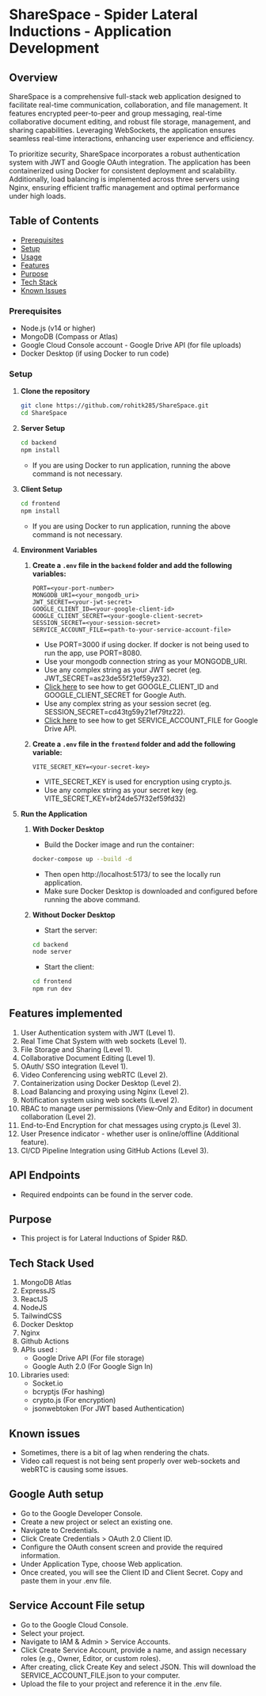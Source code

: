 # ShareSpace - Spider Lateral Inductions - Application Development

## Overview

ShareSpace is a comprehensive full-stack web application designed to facilitate real-time communication, collaboration, and file management. It features encrypted peer-to-peer and group messaging, real-time collaborative document editing, and robust file storage, management, and sharing capabilities. Leveraging WebSockets, the application ensures seamless real-time interactions, enhancing user experience and efficiency.

To prioritize security, ShareSpace incorporates a robust authentication system with JWT and Google OAuth integration. The application has been containerized using Docker for consistent deployment and scalability. Additionally, load balancing is implemented across three servers using Nginx, ensuring efficient traffic management and optimal performance under high loads.

## Table of Contents
- [Prerequisites](#prerequisites)
- [Setup](#setup)
- [Usage](#usage)
- [Features](#features-implemented)
- [Purpose](#purpose)
- [Tech Stack](#tech-stack-used)
- [Known Issues](#known-issues)

### Prerequisites

- Node.js (v14 or higher)
- MongoDB (Compass or Atlas)
- Google Cloud Console account - Google Drive API (for file uploads)
- Docker Desktop (if using Docker to run code)

### Setup

1. **Clone the repository**

   ```bash
   git clone https://github.com/rohitk285/ShareSpace.git
   cd ShareSpace
   ```

2. **Server Setup**
   ```bash
   cd backend
   npm install
   ```
   - If you are using Docker to run application, running the above command is not necessary.

3. **Client Setup**

   ```bash
   cd frontend
   npm install
   ```
   - If you are using Docker to run application, running the above command is not necessary.

4. **Environment Variables**
   1. **Create a `.env` file in the `backend` folder and add the following variables:**

      ```env
      PORT=<your-port-number>
      MONGODB_URI=<your_mongodb_uri>
      JWT_SECRET=<your-jwt-secret>
      GOOGLE_CLIENT_ID=<your-google-client-id>
      GOOGLE_CLIENT_SECRET=<your-google-client-secret>
      SESSION_SECRET=<your-session-secret>
      SERVICE_ACCOUNT_FILE=<path-to-your-service-account-file>
      ```

      - Use PORT=3000 if using docker. If docker is not being used to run the app, use PORT=8080.
      - Use your mongodb connection string as your MONGODB_URI.
      - Use any complex string as your JWT secret (eg. JWT_SECRET=as23de55f21ef59yz32).
      - [Click here](#google-auth-setup) to see how to get GOOGLE_CLIENT_ID and GOOGLE_CLIENT_SECRET for Google Auth.
      - Use any complex string as your session secret (eg. SESSION_SECRET=cd43tg59y21ef79tz22).
      - [Click here](#service-account-file-setup) to see how to get SERVICE_ACCOUNT_FILE for Google Drive API.

   2. **Create a `.env` file in the `frontend` folder and add the following variable:**

      ```env
      VITE_SECRET_KEY=<your-secret-key>
      ```

      - VITE_SECRET_KEY is used for encryption using crypto.js.
      - Use any complex string as your secret key (eg. VITE_SECRET_KEY=bf24de57f32ef59fd32)

5. **Run the Application**
   1. **With Docker Desktop**
      - Build the Docker image and run the container:
      ```bash
      docker-compose up --build -d
      ```

      - Then open http://localhost:5173/ to see the locally run application.
      - Make sure Docker Desktop is downloaded and configured before running the above command.
   
   2. **Without Docker Desktop**
      - Start the server:
      ```bash
      cd backend
      node server
      ```
      - Start the client:
      ```bash
      cd frontend
      npm run dev
      ```

## Features implemented

1. User Authentication system with JWT (Level 1).
2. Real Time Chat System with web sockets (Level 1).
3. File Storage and Sharing (Level 1).
4. Collaborative Document Editing (Level 1).
5. OAuth/ SSO integration (Level 1).
6. Video Conferencing using webRTC (Level 2).
7. Containerization using Docker Desktop (Level 2).
8. Load Balancing and proxying using Nginx (Level 2).
9. Notification system using web sockets (Level 2).
10. RBAC to manage user permissions (View-Only and Editor) in document collaboration (Level 2).
11. End-to-End Encryption for chat messages using crypto.js (Level 3).
12. User Presence indicator - whether user is online/offline (Additional feature).
13. CI/CD Pipeline Integration using GitHub Actions (Level 3).

## API Endpoints

- Required endpoints can be found in the server code.

## Purpose

- This project is for Lateral Inductions of Spider R&D.

## Tech Stack Used

1. MongoDB Atlas
2. ExpressJS
3. ReactJS
4. NodeJS
5. TailwindCSS
6. Docker Desktop
7. Nginx
8. Github Actions
8. APIs used :
   - Google Drive API (For file storage)
   - Google Auth 2.0 (For Google Sign In)
9. Libraries used:
   - Socket.io
   - bcryptjs (For hashing)
   - crypto.js (For encryption)
   - jsonwebtoken (For JWT based Authentication)

## Known issues
   - Sometimes, there is a bit of lag when rendering the chats.
   - Video call request is not being sent properly over web-sockets and webRTC is causing some issues.

## Google Auth setup
   - Go to the Google Developer Console.
   - Create a new project or select an existing one.
   - Navigate to Credentials.
   - Click Create Credentials > OAuth 2.0 Client ID.
   - Configure the OAuth consent screen and provide the required information.
   - Under Application Type, choose Web application.
   - Once created, you will see the Client ID and Client Secret. Copy and paste them in your .env file.

## Service Account File setup
   - Go to the Google Cloud Console.
   - Select your project.
   - Navigate to IAM & Admin > Service Accounts.
   - Click Create Service Account, provide a name, and assign necessary roles (e.g., Owner, Editor, or custom roles).
   - After creating, click Create Key and select JSON. This will download the SERVICE_ACCOUNT_FILE.json to your computer.
   - Upload the file to your project and reference it in the .env file.
